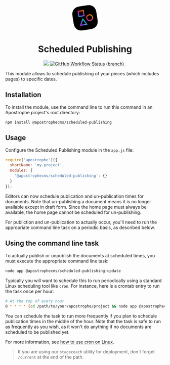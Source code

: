 <div align="center">
  <img src="https://raw.githubusercontent.com/apostrophecms/apostrophe/main/logo.svg" alt="ApostropheCMS logo" width="80" height="80">

  <h1>Scheduled Publishing</h1>
  <p>
    <a aria-label="Apostrophe logo" href="https://v3.docs.apostrophecms.org">
      <img src="https://img.shields.io/badge/MADE%20FOR%20Apostrophe%203-000000.svg?style=for-the-badge&logo=Apostrophe&labelColor=6516dd">
    </a>
    <a aria-label="Test status" href="https://github.com/apostrophecms/apostrophe/actions">
      <img alt="GitHub Workflow Status (branch)" src="https://img.shields.io/github/workflow/status/apostrophecms/apostrophe/Tests/main?label=Tests&labelColor=000000&style=for-the-badge">
    </a>
    <a aria-label="Join the community on Discord" href="http://chat.apostrophecms.org">
      <img alt="" src="https://img.shields.io/discord/517772094482677790?color=5865f2&label=Join%20the%20Discord&logo=discord&logoColor=fff&labelColor=000&style=for-the-badge&logoWidth=20">
    </a>
    <a aria-label="License" href="https://github.com/apostrophecms/module-template/blob/main/LICENSE.md">
      <img alt="" src="https://img.shields.io/static/v1?style=for-the-badge&labelColor=000000&label=License&message=MIT&color=3DA639">
    </a>
  </p>
</div>

This module allows to schedule publishing of your pieces (which includes pages) to specific dates.

## Installation

To install the module, use the command line to run this command in an Apostrophe project's root directory:

```
npm install @apostrophecms/scheduled-publishing
```

## Usage

Configure the Scheduled Publishing module in the `app.js` file:

```javascript
require('apostrophe')({
  shortName: 'my-project',
  modules: {
    '@apostrophecms/scheduled-publishing': {}
  }
});
```

Editors can now schedule publication and un-publication times for documents. Note that un-publishing a document means it is no longer available except in draft form. Since the home page must always be available, the home page cannot be scheduled for un-publishing.

For publiction and un-publication to actually occur, you'll need to run the appropriate command line task on a periodic basis, as described below.

## Using the command line task

To actually publish or unpublish the documents at scheduled times, you must execute the appropriate command line task:

```bash
node app @apostrophecms/scheduled-publishing:update
```

Typically you will want to schedule this to run periodically using a standard Linux scheduling tool like `cron`. For instance, here is a crontab entry to run the task once per hour:

```bash
# At the top of every hour
0 * * * * (cd /path/to/your/apostrophe/project && node app @apostrophecms/scheduled-publishing:update)
```

You can schedule the task to run more frequently if you plan to schedule publication times in the middle of the hour. Note that the task is safe to run as frequently as you wish, as it won't do anything if no documents are scheduled to be published yet.

For more information, see [how to use cron on Linux](https://opensource.com/article/21/7/cron-linux).

> If you are using our `stagecoach` utility for deployment, don't forget `/current` at the end of the path.
